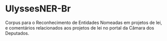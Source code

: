 # UlyssesNER-Br

Corpus para o Reconhecimento de Entidades Nomeadas em projetos de lei, e comentários relacionados aos projetos de lei no portal da Câmara dos Deputados.
